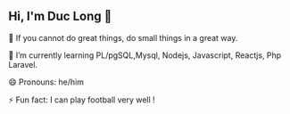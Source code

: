 ## Hi, I'm Duc Long 👋
🔭 If you cannot do great things, do small things in a great way.

🌱 I’m currently learning PL/pgSQL,Mysql, Nodejs, Javascript, Reactjs, Php Laravel.

😄 Pronouns: he/him

⚡ Fun fact: I can play football very well !
